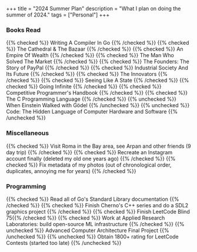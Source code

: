 +++
title = "2024 Summer Plan"
description = "What I plan on doing the summer of 2024."
tags = ["Personal"]
+++



### Books Read
{{% checked %}} Writing A Compiler In Go {{% /checked %}}
{{% checked %}} The Cathedral & The Bazaar {{% /checked %}}
{{% checked %}} An Empire Of Wealth {{% /checked %}}
{{% checked %}} The Man Who Solved The Market {{% /checked %}}
{{% checked %}} The Founders: The Story of PayPal {{% /checked %}}
{{% checked %}} Industrial Society And Its Future {{% /checked %}}
{{% checked %}} The Innovators {{% /checked %}}
{{% checked %}} Seeing Like A State {{% /checked %}}
{{% checked %}} Going Infinite {{% /checked %}}
{{% checked %}} Competitive Programmer's Handbook {{% /checked %}}
{{% checked %}} The C Programming Language {{% /checked %}}
{{% unchecked %}} When Einstein Walked with Gödel {{% /unchecked %}}
{{% unchecked %}} Code: The Hidden Language of Computer Hardware and Software {{% /unchecked %}}


### Miscellaneous
{{% checked %}} Visit Roma in the Bay area, see Arpan and other friends (9 day trip) {{% /checked %}}
{{% checked %}} Recreate an Instagram account finally (deleted my old one years ago) {{% /checked %}}
{{% checked %}} Fix metadata of my photos (out of chronological order, duplicates, annoying me for years) {{% /checked %}}


### Programming
{{% checked %}} Read all of Go's Standard Library documentation {{% /checked %}}
{{% checked %}} Finish Cherno's C++ series and do a SDL2 graphics project {{% /checked %}}
{{% checked %}} Finish LeetCode Blind 75{{% /checked %}}
{{% checked %}} Work at Applied Research Laboratories: build open-source ML infrastructure {{% /checked %}}
{{% unchecked %}} Advanced Computer Architecture Final Project {{% /unchecked %}}
{{% unchecked %}} Obtain 1800+ rating for LeetCode Contests (started too late) {{% /unchecked %}}

